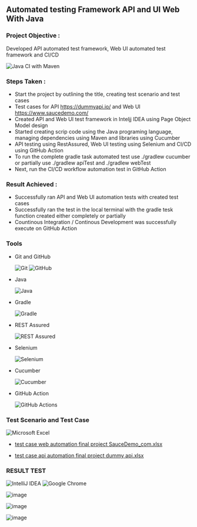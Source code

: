 ## Automated testing Framework API and UI Web With Java

### Project Objective : 

Developed API automated test framework, Web UI automated test framework and CI/CD

![Java CI with Maven](https://github.com/johncena123456/Rest-Assured-Java-Framework/workflows/Java%20CI%20with%20Maven/badge.svg)


### Steps Taken :
- Start the project by outlining the title, creating test scenario and test cases 
-	Test cases for API https://dummyapi.io/ and Web UI https://www.saucedemo.com/
-	Created API and Web UI test framework in Inteljj IDEA using Page Object Model design
-	Started creating scrip code using the Java programing language, managing dependencies using Maven and libraries using Cucumber
-	API testing using RestAssured, Web UI testing using Selenium and CI/CD using GitHub Action
-	To run the complete gradle task automated test use ./gradlew cucumber or partially use ./gradlew apiTest and ./gradlew webTest
-	Next, run the CI/CD workflow automation test in GitHub Action

### Result Achieved :
-	Successfully ran API and Web UI automation tests with created test cases
-	Successfully ran the test in the local terminal with the gradle tesk function created either completely or partially
-	Countinous Integration / Continous Development was successfully execute on GitHub Action

### Tools
- Git and GitHub

  ![Git](https://img.shields.io/badge/git-%23F05033.svg?style=for-the-badge&logo=git&logoColor=white) ![GitHub](https://img.shields.io/badge/github-%23121011.svg?style=for-the-badge&logo=github&logoColor=white)


- Java

  ![Java](https://img.shields.io/badge/java-%23ED8B00.svg?style=for-the-badge&logo=openjdk&logoColor=white)

- Gradle

  ![Gradle](https://img.shields.io/badge/Gradle-02303A.svg?style=for-the-badge&logo=Gradle&logoColor=white)

- REST Assured

  ![REST Assured](rest-assured-logo-green.png)

- Selenium

  ![Selenium](https://img.shields.io/badge/-selenium-%43B02A?style=for-the-badge&logo=selenium&logoColor=white)

- Cucumber

  ![Cucumber](https://img.shields.io/badge/Cucumber-43B02A?style=for-the-badge&logo=cucumber&logoColor=white)

- GitHub Action

  ![GitHub Actions](https://img.shields.io/badge/github%20actions-%232671E5.svg?style=for-the-badge&logo=githubactions&logoColor=white)
  

### Test Scenario and Test Case

![Microsoft Excel](https://img.shields.io/badge/Microsoft_Excel-217346?style=for-the-badge&logo=microsoft-excel&logoColor=white)

- [test case web automation final project SauceDemo_com.xlsx](https://github.com/AdMaulanaR/Final-Project-SQA-Jayjay/files/14790021/test.case.web.automation.final.project.SauceDemo_com.xlsx)

- [test case api automation final project dummy api.xlsx](https://github.com/AdMaulanaR/Final-Project-SQA-Jayjay/files/14790023/test.case.api.automation.final.project.dummy.api.xlsx)



### RESULT TEST

![IntelliJ IDEA](https://img.shields.io/badge/IntelliJIDEA-000000.svg?style=for-the-badge&logo=intellij-idea&logoColor=white)  ![Google Chrome](https://img.shields.io/badge/Google%20Chrome-4285F4?style=for-the-badge&logo=GoogleChrome&logoColor=white)



![image](https://github.com/AdMaulanaR/Final-Project-SQA-Jayjay/assets/142900841/77872475-1433-47e5-a019-bab355edd8d8)


![image](https://github.com/AdMaulanaR/Final-Project-SQA-Jayjay/assets/142900841/fbbc3444-486e-492a-ad81-0bb2e315ab26)


![image](https://github.com/AdMaulanaR/Final-Project-SQA-Jayjay/assets/142900841/22352571-29a7-47a2-a3a5-bd22d099dc75)

